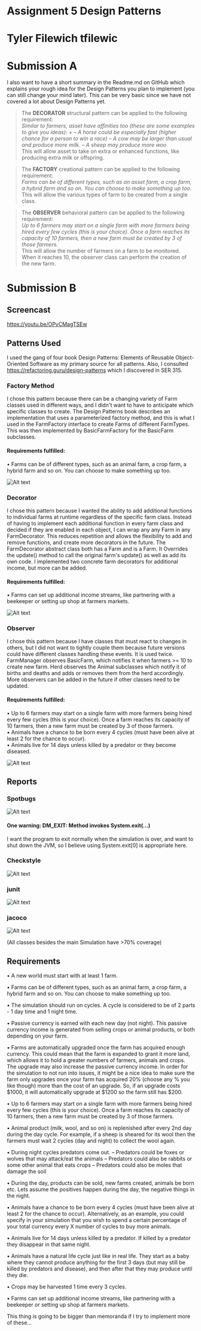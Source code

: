 # Assignment 5  Design Patterns
# Tyler Filewich  tfilewic

# Submission A
I also want to have a short summary in the Readme.md on GitHub which explains your
rough idea for the Design Patterns you plan to implement (you can still change your mind
later). This can be very basic since we have not covered a lot about Design Patterns yet.
>The **DECORATOR** structural pattern can be applied to the following requirement:<br> *Similar to farmers, asset have affinities too (these are some examples to give you ideas): +
– A horse could be especially fast (higher chance for a person to win a race) 
– A cow may be larger than usual and produce more milk.
– A sheep may produce more woo* <br> This will allow asset to take on extra or enhanced functions, like producing extra milk or offspring.

>The **FACTORY** creational pattern can be applied to the following requirement:<br> *Farms can be of different types, such as an asset farm, a crop farm, a hybrid farm and so on. You can choose to make something up too.* <br> This will allow the various types of farm to be created from a single class.

>The **OBSERVER** behavioral pattern can be applied to the following requirement:<br> *Up to 6 farmers may start on a single farm with more farmers being hired every few cycles (this is your choice). Once a farm reaches its capacity of 10 farmers, then a new farm must be created by 3 of those farmers.* <br>  This will allow the number of farmers on a farm to be monitored.  When it reaches 10, the observer class can perform the creation of the new farm.  


# Submission B

## Screencast
https://youtu.be/OPvCMagTSEw




## Patterns Used

I used the gang of four book Design Patterns: Elements of Reusable Object-Oriented Software as my primary source for all patterns.  Also, I consulted https://refactoring.guru/design-patterns which I discovered in SER 315.

### Factory Method

I chose this pattern because there can be a changing variety of Farm classes used in different ways, and I didn't want to have to anticipate which specific classes to create.  The Design Patterns book describes an implementation that uses a parameterized factory method, and this is what I used in the FarmFactory interface to create Farms of different FarmTypes.  This was then implemented by BasicFarmFactory for the BasicFarm subclasses.  

#### Requirements fulfilled:
• Farms can be of different types, such as an animal farm, a crop farm, a hybrid farm and so on. You can choose to make something up too. 

![Alt text](image.png)
 


### Decorator
I chose this pattern because I wanted the ability to add additional functions to individual farms at runtime regardless of the specific farm class.  Instead of having to implement each additional function in every farm class and decided if they are enabled in each object, I can wrap any any Farm in any FarmDecorator.  This reduces repetition and allows the flexibility to add and remove functions, and create more decorators in the future.  The FarmDecorator abstract class both has a Farm and is a Farm.  It Overrides the update() method to call the original farm's update() as well as add its own code.  I implemented two concrete farm decorators for additional income, but more can be added. 

#### Requirements fulfilled:
• Farms can set up additional income streams, like partnering with a beekeeper or setting up shop at farmers markets.

![Alt text](image-1.png)


### Observer
I chose this pattern because I have classes that must react to changes in others, but I did not want to tightly couple them because future versions could have different classes handling these events. It is used twice.  FarmManager observes BasicFarm, which notifies it when farmers >= 10 to create new farm.  Herd observes the Animal subclasses which notify it of births and deaths and adds or removes them from the herd accordingly.  More observers can be added in the future if other classes need to be updated.

#### Requirements fulfilled:
• Up to 6 farmers may start on a single farm with more farmers being hired every few
cycles (this is your choice). Once a farm reaches its capacity of 10 farmers, then a
new farm must be created by 3 of those farmers. <br>
• Animals have a chance to be born every 4 cycles (must have been alive at least 2
for the chance to occur). <br>
• Animals live for 14 days unless killed by a predator or they become diseased. 



![Alt text](image-5.png)


## Reports

### Spotbugs

![Alt text](image-6.png)
#### One warning:  DM_EXIT: Method invokes System.exit(...)
I want the program to exit normally when the simulation is over, and want to shut down the JVM, so I believe using System.exit[0] is appropriate here.

### Checkstyle
![Alt text](image-7.png)


### junit

![Alt text](image-8.png)


### jacoco

![Alt text](image-9.png)

(All classes besides the main Simulation have >70% coverage)


## Requirements 
• A new world must start with at least 1 farm. 

• Farms can be of different types, such as an animal farm, a crop farm, a hybrid farm and so on. You can choose to make something up too. 

• The simulation should run on cycles. A cycle is considered to be of 2 parts - 1 day time and 1 night time.

 • Passive currency is earned with each new day (not night). This passive currency income is generated from selling crops or animal products, or both depending on your farm.

• Farms are automatically upgraded once the farm has acquired enough currency. This could mean that the farm is expanded to grant it more land, which allows it to hold a greater numbers of farmers, animals and crops. The upgrade may also increase the passive currency income. In order for the simulation to not run into issues, it might be a nice idea to make sure the farm only upgrades once your farm has acquired 20% (choose any % you like though) more than the cost of an upgrade. So, if an upgrade costs $1000, it will automatically upgrade at $1200 so the farm still has $200. 

• Up to 6 farmers may start on a single farm with more farmers being hired every few cycles (this is your choice). Once a farm reaches its capacity of 10 farmers, then a new farm must be created by 3 of those farmers. 

• Animal product (milk, wool, and so on) is replenished after every 2nd day during the day cycle. For example, if a sheep is sheared for its wool then the farmers must wait 2 cycles (day and night) to collect the wool again. 

 • During night cycles predators come out. – Predators could be foxes or wolves that may attack/eat the animals – Predators could also be rabbits or some other animal that eats crops – Predators could also be moles that damage the soil

 • During the day, products can be sold, new farms created, animals be born etc. Lets assume the positives happen during the day, the negative things in the night.

 • Animals have a chance to be born every 4 cycles (must have been alive at least 2 for the chance to occur). Alternatively, as an example, you could specify in your simulation that you wish to spend a certain percentage of your total currency every X number of cycles to buy more animals.

 • Animals live for 14 days unless killed by a predator. If killed by a predator they disappear in that same night.

• Animals have a natural life cycle just like in real life. They start as a baby where they cannot produce anything for the first 3 days (but may still be killed by predators and disease), and then after that they may produce until they die. 

 • Crops may be harvested 1 time every 3 cycles.

 • Farms can set up additional income streams, like partnering with a beekeeper or setting up shop at farmers markets.

This thing is going to be bigger than memoranda if I try to implement more of these…

